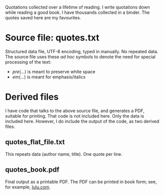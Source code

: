 Quotations collected over a lifetime of reading.
I write quotations down while reading a good book.
I have thousands collected in a binder.
The quotes saved here are my favourites.

# Source file: quotes.txt 
Structured data file, UTF-8 encoding, typed in manually.
No repeated data.
The source file uses these *ad hoc* symbols to denote the need for special processing of the text:
- *pre*(...) is meant to preserve white space 
- *em*(...) is meant for emphasis/italics

# Derived files

I have code that talks to the above source file, and generates a PDF, suitable for printing.
That code is not included here. Only the data is included here. 
However, I do include the output of the code, as two derived files.

## quotes_flat_file.txt 
This repeats data (author name, title). One quote per line.

## quotes_book.pdf
Final output as a printable PDF.
The PDF can be printed in book form; see, for example, 
[lulu.com](https://www.lulu.com/en/us/shop/john-ohanley/and-i-quote/hardcover/product-1jw5jmgp.html]lulu.com).
 
